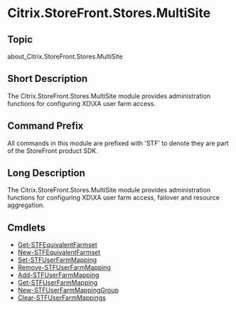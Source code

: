 ﻿# Citrix.StoreFront.Stores.MultiSite


## Topic

about_Citrix.StoreFront.Stores.MultiSite


## Short Description

The Citrix.StoreFront.Stores.MultiSite module provides administration functions for configuring XD\XA user farm access.


## Command Prefix

All commands in this module are prefixed with 'STF' to denote they are part of the StoreFront product SDK.


## Long Description

The Citrix.StoreFront.Stores.MultiSite module provides administration functions for configuring XD\XA user farm access, failover and resource aggregation.


## Cmdlets
* [Get-STFEquivalentFarmset](Get-STFEquivalentFarmset.md)
* [New-STFEquivalentFarmset](New-STFEquivalentFarmset.md)
* [Set-STFUserFarmMapping](Set-STFUserFarmMapping.md)
* [Remove-STFUserFarmMapping](Remove-STFUserFarmMapping.md)
* [Add-STFUserFarmMapping](Add-STFUserFarmMapping.md)
* [Get-STFUserFarmMapping](Get-STFUserFarmMapping.md)
* [New-STFUserFarmMappingGroup](New-STFUserFarmMappingGroup.md)
* [Clear-STFUserFarmMappings](Clear-STFUserFarmMappings.md)

